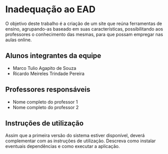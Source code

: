 # Inadequação ao EAD

O objetivo deste trabalho é a criação de um site que reúna ferramentas de ensino, agrupando-as baseado em suas características, possibilitando aos professores o conhecimento das mesmas, para que possam empregar nas aulas online.

## Alunos integrantes da equipe

* Marco Tulio Agapito de Souza
* Ricardo Meireles Trindade Pereira

## Professores responsáveis

* Nome completo do professor 1
* Nome completo do professor 2

## Instruções de utilização

Assim que a primeira versão do sistema estiver disponível, deverá complementar com as instruções de utilização. Descreva como instalar eventuais dependências e como executar a aplicação.
